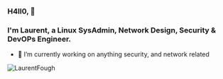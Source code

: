 ### H4ll0, 👋

<h3>I'm Laurent, a Linux SysAdmin, Network Design, Security & DevOPs Engineer.</h3>

- 🔭 I’m currently working on anything security, and network related

<p><img src="https://github-readme-stats.vercel.app/api?username=LaurentFough&show_icons=true&theme=nightowl" alt="LaurentFough" /></p>
